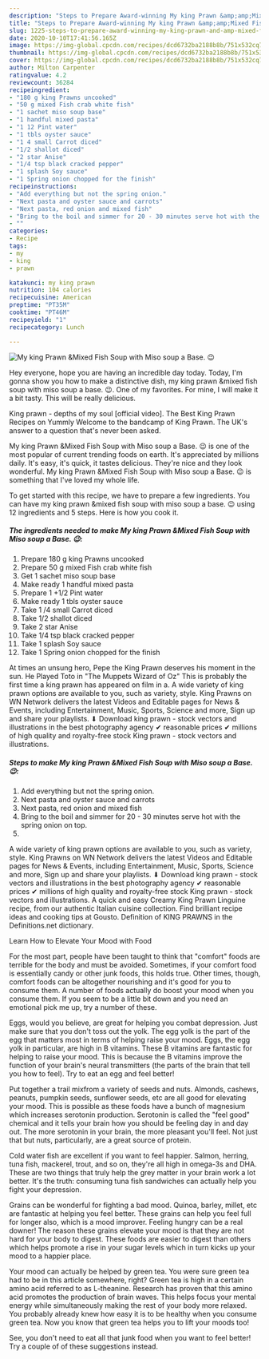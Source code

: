 ```yaml
---
description: "Steps to Prepare Award-winning My king Prawn &amp;amp;Mixed Fish Soup with Miso soup a Base. 😉"
title: "Steps to Prepare Award-winning My king Prawn &amp;amp;Mixed Fish Soup with Miso soup a Base. 😉"
slug: 1225-steps-to-prepare-award-winning-my-king-prawn-and-amp-mixed-fish-soup-with-miso-soup-a-base
date: 2020-10-10T17:41:56.165Z
image: https://img-global.cpcdn.com/recipes/dcd6732ba2188b8b/751x532cq70/my-king-prawn-mixed-fish-soup-with-miso-soup-a-base-😉-recipe-main-photo.jpg
thumbnail: https://img-global.cpcdn.com/recipes/dcd6732ba2188b8b/751x532cq70/my-king-prawn-mixed-fish-soup-with-miso-soup-a-base-😉-recipe-main-photo.jpg
cover: https://img-global.cpcdn.com/recipes/dcd6732ba2188b8b/751x532cq70/my-king-prawn-mixed-fish-soup-with-miso-soup-a-base-😉-recipe-main-photo.jpg
author: Milton Carpenter
ratingvalue: 4.2
reviewcount: 36284
recipeingredient:
- "180 g king Prawns uncooked"
- "50 g mixed Fish crab white fish"
- "1 sachet miso soup base"
- "1 handful mixed pasta"
- "1 12 Pint water"
- "1 tbls oyster sauce"
- "1 4 small Carrot diced"
- "1/2 shallot diced"
- "2 star Anise"
- "1/4 tsp black cracked pepper"
- "1 splash Soy sauce"
- "1 Spring onion chopped for the finish"
recipeinstructions:
- "Add everything but not the spring onion."
- "Next pasta and oyster sauce and carrots"
- "Next pasta, red onion and mixed fish"
- "Bring to the boil and simmer for 20 - 30 minutes serve hot with the spring onion on top."
- ""
categories:
- Recipe
tags:
- my
- king
- prawn

katakunci: my king prawn 
nutrition: 104 calories
recipecuisine: American
preptime: "PT35M"
cooktime: "PT46M"
recipeyield: "1"
recipecategory: Lunch

---
```



![My king Prawn &amp;Mixed Fish Soup with Miso soup a Base. 😉](https://img-global.cpcdn.com/recipes/dcd6732ba2188b8b/751x532cq70/my-king-prawn-mixed-fish-soup-with-miso-soup-a-base-😉-recipe-main-photo.jpg)

Hey everyone, hope you are having an incredible day today. Today, I'm gonna show you how to make a distinctive dish, my king prawn &amp;mixed fish soup with miso soup a base. 😉. One of my favorites. For mine, I will make it a bit tasty. This will be really delicious.

King prawn - depths of my soul [official video]. The Best King Prawn Recipes on Yummly Welcome to the bandcamp of King Prawn. The UK&#39;s answer to a question that&#39;s never been asked.

My king Prawn &amp;Mixed Fish Soup with Miso soup a Base. 😉 is one of the most popular of current trending foods on earth. It's appreciated by millions daily. It's easy, it's quick, it tastes delicious. They're nice and they look wonderful. My king Prawn &amp;Mixed Fish Soup with Miso soup a Base. 😉 is something that I've loved my whole life.


To get started with this recipe, we have to prepare a few ingredients. You can have my king prawn &amp;mixed fish soup with miso soup a base. 😉 using 12 ingredients and 5 steps. Here is how you cook it.

<!--inarticleads1-->

##### The ingredients needed to make My king Prawn &amp;Mixed Fish Soup with Miso soup a Base. 😉:

1. Prepare 180 g king Prawns uncooked
1. Prepare 50 g mixed Fish crab white fish
1. Get 1 sachet miso soup base
1. Make ready 1 handful mixed pasta
1. Prepare 1 +1/2 Pint water
1. Make ready 1 tbls oyster sauce
1. Take 1 /4 small Carrot diced
1. Take 1/2 shallot diced
1. Take 2 star Anise
1. Take 1/4 tsp black cracked pepper
1. Take 1 splash Soy sauce
1. Take 1 Spring onion chopped for the finish


At times an unsung hero, Pepe the King Prawn deserves his moment in the sun. He Played Toto in &#34;The Muppets Wizard of Oz&#34; This is probably the first time a king prawn has appeared on film in a. A wide variety of king prawn options are available to you, such as variety, style. King Prawns on WN Network delivers the latest Videos and Editable pages for News &amp; Events, including Entertainment, Music, Sports, Science and more, Sign up and share your playlists. ⬇ Download king prawn - stock vectors and illustrations in the best photography agency ✔ reasonable prices ✔ millions of high quality and royalty-free stock King prawn - stock vectors and illustrations. 

<!--inarticleads2-->

##### Steps to make My king Prawn &amp;Mixed Fish Soup with Miso soup a Base. 😉:

1. Add everything but not the spring onion.
1. Next pasta and oyster sauce and carrots
1. Next pasta, red onion and mixed fish
1. Bring to the boil and simmer for 20 - 30 minutes serve hot with the spring onion on top.
1. 


A wide variety of king prawn options are available to you, such as variety, style. King Prawns on WN Network delivers the latest Videos and Editable pages for News &amp; Events, including Entertainment, Music, Sports, Science and more, Sign up and share your playlists. ⬇ Download king prawn - stock vectors and illustrations in the best photography agency ✔ reasonable prices ✔ millions of high quality and royalty-free stock King prawn - stock vectors and illustrations. A quick and easy Creamy King Prawn Linguine recipe, from our authentic Italian cuisine collection. Find brilliant recipe ideas and cooking tips at Gousto. Definition of KING PRAWNS in the Definitions.net dictionary. 

Learn How to Elevate Your Mood with Food


For the most part, people have been taught to think that "comfort" foods are terrible for the body and must be avoided. Sometimes, if your comfort food is essentially candy or other junk foods, this holds true. Other times, though, comfort foods can be altogether nourishing and it's good for you to consume them. A number of foods actually do boost your mood when you consume them. If you seem to be a little bit down and you need an emotional pick me up, try a number of these.

Eggs, would you believe, are great for helping you combat depression. Just make sure that you don't toss out the yolk. The egg yolk is the part of the egg that matters most in terms of helping raise your mood. Eggs, the egg yolk in particular, are high in B vitamins. These B vitamins are fantastic for helping to raise your mood. This is because the B vitamins improve the function of your brain's neural transmitters (the parts of the brain that tell you how to feel). Try to eat an egg and feel better!

Put together a trail mixfrom a variety of seeds and nuts. Almonds, cashews, peanuts, pumpkin seeds, sunflower seeds, etc are all good for elevating your mood. This is possible as these foods have a bunch of magnesium which increases serotonin production. Serotonin is called the "feel good" chemical and it tells your brain how you should be feeling day in and day out. The more serotonin in your brain, the more pleasant you'll feel. Not just that but nuts, particularly, are a great source of protein.

Cold water fish are excellent if you want to feel happier. Salmon, herring, tuna fish, mackerel, trout, and so on, they're all high in omega-3s and DHA. These are two things that truly help the grey matter in your brain work a lot better. It's the truth: consuming tuna fish sandwiches can actually help you fight your depression. 

Grains can be wonderful for fighting a bad mood. Quinoa, barley, millet, etc are fantastic at helping you feel better. These grains can help you feel full for longer also, which is a mood improver. Feeling hungry can be a real downer! The reason these grains elevate your mood is that they are not hard for your body to digest. These foods are easier to digest than others which helps promote a rise in your sugar levels which in turn kicks up your mood to a happier place.

Your mood can actually be helped by green tea. You were sure green tea had to be in this article somewhere, right? Green tea is high in a certain amino acid referred to as L-theanine. Research has proven that this amino acid promotes the production of brain waves. This helps focus your mental energy while simultaneously making the rest of your body more relaxed. You probably already knew how easy it is to be healthy when you consume green tea. Now you know that green tea helps you to lift your moods too!

See, you don't need to eat all that junk food when you want to feel better! Try  a  couple of  of  these  suggestions  instead.


